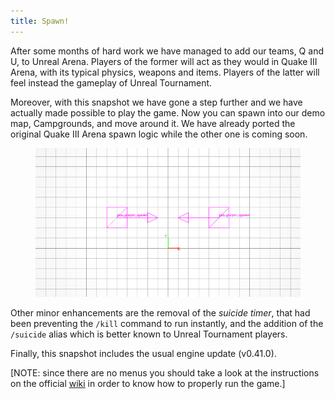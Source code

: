```yaml
---
title: Spawn!
---
```


After some months of hard work we have managed to add our teams, Q and U, to
Unreal Arena. Players of the former will act as they would in Quake III Arena,
with its typical physics, weapons and items. Players of the latter will feel
instead the gameplay of Unreal Tournament.

Moreover, with this snapshot we have gone a step further and we have actually
made possible to play the game. Now you can spawn into our demo map,
Campgrounds, and move around it. We have already ported the original Quake III
Arena spawn logic while the other one is coming soon.

<figure>
  <img src="/images/campgrounds_0.3.jpg" alt="pos_player_spawn">
</figure>

Other minor enhancements are the removal of the *suicide timer*, that had been
preventing the `/kill` command to run instantly, and the addition of the
`/suicide` alias which is better known to Unreal Tournament players.

Finally, this snapshot includes the usual engine update (v0.41.0).

[NOTE: since there are no menus you should take a look at the instructions on
the official [wiki](https://github.com/unrealarena/unrealarena/wiki) in order to
know how to properly run the game.]
